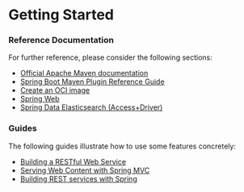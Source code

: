 # Getting Started

### Reference Documentation
For further reference, please consider the following sections:

* [Official Apache Maven documentation](https://maven.apache.org/guides/index.html)
* [Spring Boot Maven Plugin Reference Guide](https://docs.spring.io/spring-boot/docs/2.5.4/maven-plugin/reference/html/)
* [Create an OCI image](https://docs.spring.io/spring-boot/docs/2.5.4/maven-plugin/reference/html/#build-image)
* [Spring Web](https://docs.spring.io/spring-boot/docs/2.5.4/reference/htmlsingle/#boot-features-developing-web-applications)
* [Spring Data Elasticsearch (Access+Driver)](https://docs.spring.io/spring-boot/docs/2.5.4/reference/htmlsingle/#boot-features-elasticsearch)

### Guides
The following guides illustrate how to use some features concretely:

* [Building a RESTful Web Service](https://spring.io/guides/gs/rest-service/)
* [Serving Web Content with Spring MVC](https://spring.io/guides/gs/serving-web-content/)
* [Building REST services with Spring](https://spring.io/guides/tutorials/bookmarks/)

